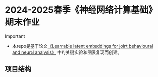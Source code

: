 # 2024-2025春季《神经网络计算基础》期末作业

> [!IMPORTANT]
> - 本repo是基于论文[《Learnable latent embeddings for joint behavioural and neural analysis》](https://www.nature.com/articles/s41586-023-06031-6) 中的关键实验和图表复现而创建。

## 项目结构

